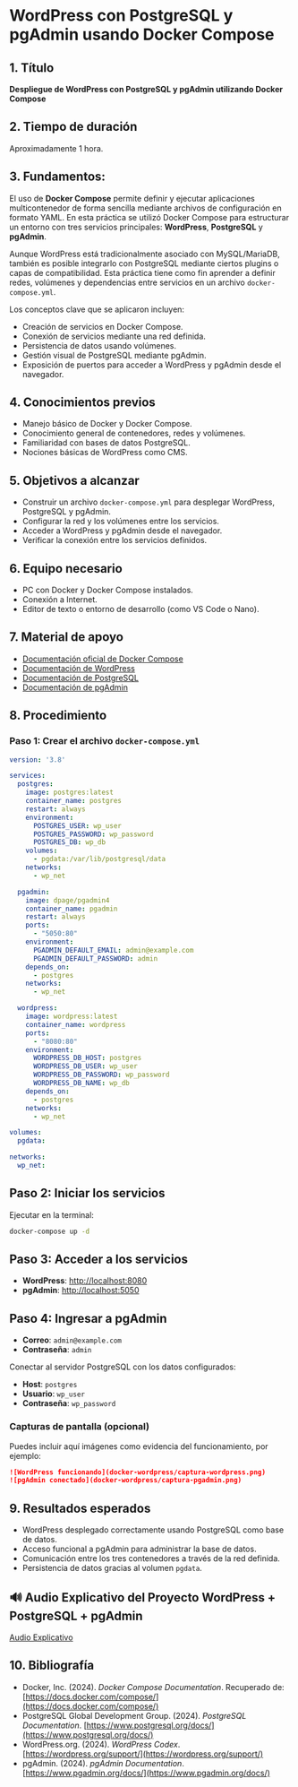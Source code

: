 # WordPress con PostgreSQL y pgAdmin usando Docker Compose

## 1. Título
**Despliegue de WordPress con PostgreSQL y pgAdmin utilizando Docker Compose**

## 2. Tiempo de duración
Aproximadamente 1 hora.

## 3. Fundamentos:

El uso de **Docker Compose** permite definir y ejecutar aplicaciones multicontenedor de forma sencilla mediante archivos de configuración en formato YAML. En esta práctica se utilizó Docker Compose para estructurar un entorno con tres servicios principales: **WordPress**, **PostgreSQL** y **pgAdmin**.

Aunque WordPress está tradicionalmente asociado con MySQL/MariaDB, también es posible integrarlo con PostgreSQL mediante ciertos plugins o capas de compatibilidad. Esta práctica tiene como fin aprender a definir redes, volúmenes y dependencias entre servicios en un archivo `docker-compose.yml`.

Los conceptos clave que se aplicaron incluyen:
- Creación de servicios en Docker Compose.
- Conexión de servicios mediante una red definida.
- Persistencia de datos usando volúmenes.
- Gestión visual de PostgreSQL mediante pgAdmin.
- Exposición de puertos para acceder a WordPress y pgAdmin desde el navegador.

## 4. Conocimientos previos

- Manejo básico de Docker y Docker Compose.
- Conocimiento general de contenedores, redes y volúmenes.
- Familiaridad con bases de datos PostgreSQL.
- Nociones básicas de WordPress como CMS.

## 5. Objetivos a alcanzar

- Construir un archivo `docker-compose.yml` para desplegar WordPress, PostgreSQL y pgAdmin.
- Configurar la red y los volúmenes entre los servicios.
- Acceder a WordPress y pgAdmin desde el navegador.
- Verificar la conexión entre los servicios definidos.

## 6. Equipo necesario

- PC con Docker y Docker Compose instalados.
- Conexión a Internet.
- Editor de texto o entorno de desarrollo (como VS Code o Nano).

## 7. Material de apoyo

- [Documentación oficial de Docker Compose](https://docs.docker.com/compose/)
- [Documentación de WordPress](https://wordpress.org/support/)
- [Documentación de PostgreSQL](https://www.postgresql.org/docs/)
- [Documentación de pgAdmin](https://www.pgadmin.org/)

## 8. Procedimiento

### Paso 1: Crear el archivo `docker-compose.yml`

```yml
version: '3.8'

services:
  postgres:
    image: postgres:latest
    container_name: postgres
    restart: always
    environment:
      POSTGRES_USER: wp_user
      POSTGRES_PASSWORD: wp_password
      POSTGRES_DB: wp_db
    volumes:
      - pgdata:/var/lib/postgresql/data
    networks:
      - wp_net

  pgadmin:
    image: dpage/pgadmin4
    container_name: pgadmin
    restart: always
    ports:
      - "5050:80"
    environment:
      PGADMIN_DEFAULT_EMAIL: admin@example.com
      PGADMIN_DEFAULT_PASSWORD: admin
    depends_on:
      - postgres
    networks:
      - wp_net

  wordpress:
    image: wordpress:latest
    container_name: wordpress
    ports:
      - "8080:80"
    environment:
      WORDPRESS_DB_HOST: postgres
      WORDPRESS_DB_USER: wp_user
      WORDPRESS_DB_PASSWORD: wp_password
      WORDPRESS_DB_NAME: wp_db
    depends_on:
      - postgres
    networks:
      - wp_net

volumes:
  pgdata:

networks:
  wp_net:
```
## Paso 2: Iniciar los servicios
Ejecutar en la terminal:

```bash
docker-compose up -d
```
## Paso 3: Acceder a los servicios

- **WordPress**: [http://localhost:8080](http://localhost:8080)
- **pgAdmin**: [http://localhost:5050](http://localhost:5050)

## Paso 4: Ingresar a pgAdmin

- **Correo**: `admin@example.com`
- **Contraseña**: `admin`

Conectar al servidor PostgreSQL con los datos configurados:

- **Host**: `postgres`
- **Usuario**: `wp_user`
- **Contraseña**: `wp_password`

### Capturas de pantalla (opcional)

Puedes incluir aquí imágenes como evidencia del funcionamiento, por ejemplo:

```markdown
![WordPress funcionando](docker-wordpress/captura-wordpress.png)
![pgAdmin conectado](docker-wordpress/captura-pgadmin.png)
```
## 9. Resultados esperados

- WordPress desplegado correctamente usando PostgreSQL como base de datos.
- Acceso funcional a pgAdmin para administrar la base de datos.
- Comunicación entre los tres contenedores a través de la red definida.
- Persistencia de datos gracias al volumen `pgdata`.

## 🔊 Audio Explicativo del Proyecto WordPress + PostgreSQL + pgAdmin

[Audio Explicativo](https://drive.google.com/file/d/1kBJrE-8EDo8s6kAbm8MpG--bMTyyoDeQ/view?usp=sharing)

## 10. Bibliografía

- Docker, Inc. (2024). *Docker Compose Documentation*. Recuperado de: [https://docs.docker.com/compose/](https://docs.docker.com/compose/)
- PostgreSQL Global Development Group. (2024). *PostgreSQL Documentation*. [https://www.postgresql.org/docs/](https://www.postgresql.org/docs/)
- WordPress.org. (2024). *WordPress Codex*. [https://wordpress.org/support/](https://wordpress.org/support/)
- pgAdmin. (2024). *pgAdmin Documentation*. [https://www.pgadmin.org/docs/](https://www.pgadmin.org/docs/)

